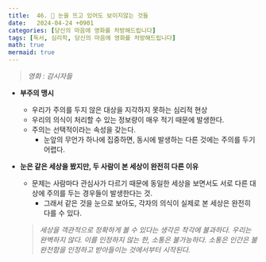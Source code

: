 ```yaml
---
title:  46. 🦯 눈을 뜨고 있어도 보이지않는 것들
date:   2024-04-24 +0901
categories: [당신의 마음에 영화를 처방해드립니다]
tags: [독서, 심리학, 당신의 마음에 영화를 처방해드립니다]
math: true
mermaid: true
---
```


> *영화 : 감시자들*
 
- **부주의 맹시**
    - 우리가 주의를 두지 않은 대상을 지각하지 못하는 심리적 현상
    - 우리의 의식이 처리할 수 있는 정보량이 매우 적기 때문에 발생한다.
    - 주의는 선택적이라는 속성을 갖는다.
        - 눈앞의 무언가 하나에 집중하면, 동시에 발생하는 다른 것에는 주의를 두기 어렵다.

- **눈은 같은 세상을 봤지만, 두 사람이 본 세상이 완전히 다른 이유**
    - 문제는 사람마다 관심사가 다르기 때문에 
    동일한 세상을 보면서도 서로 다른 대상에 주의를 두는 경우들이 발생한다는 것.
        - 그래서 같은 것을 눈으로 보아도, 각자의 의식이 실제로 본 세상은 완전히 다를 수 있다.
    
    > *세상을 객관적으로 정확하게 볼 수 있다는 생각은 착각에 불과하다. 우리는 완벽하지 않다. 이를 인정하지 않는 한, 소통은 불가능하다. 소통은 인간은 불완전함을 인정하고 받아들이는 것에서부터 시작된다.*
    